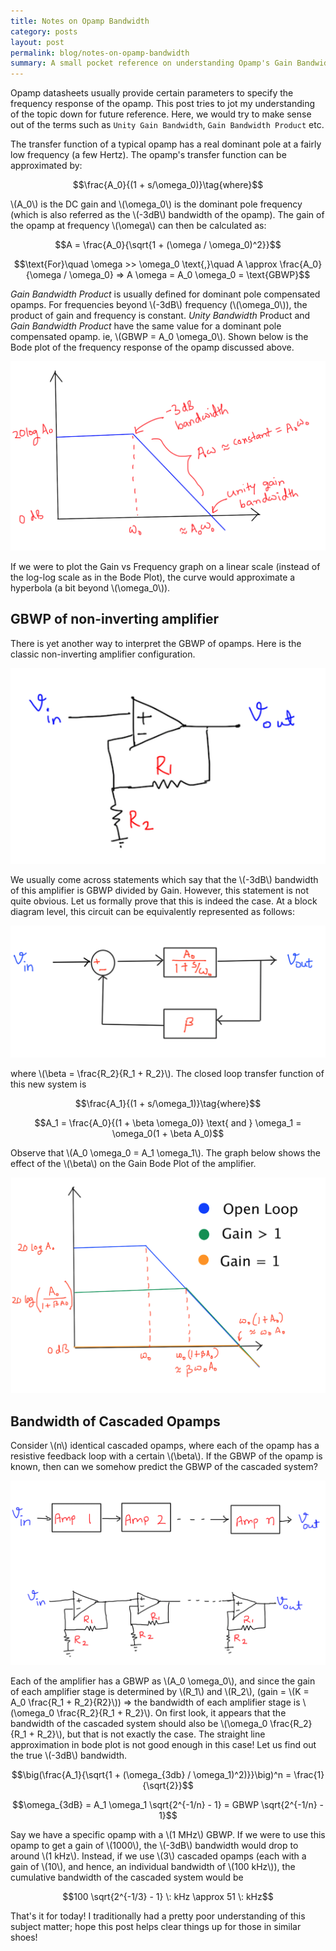 ```yaml
---
title: Notes on Opamp Bandwidth
category: posts
layout: post
permalink: blog/notes-on-opamp-bandwidth
summary: A small pocket reference on understanding Opamp's Gain Bandwidth Product
---
```


Opamp datasheets usually provide certain parameters to specify the frequency response of the opamp. This post tries to jot my understanding of the topic down for future reference. Here, we would try to make sense out of the terms such as `Unity Gain Bandwidth`, `Gain Bandwidth Product` etc. 

The transfer function of a typical opamp has a real dominant pole at a fairly low frequency (a few Hertz). The opamp's transfer function can be approximated by:

$$\frac{A_0}{(1 + s/\omega_0)}\tag{where}$$

\\(A_0\\) is the DC gain and \\(\omega_0\\) is the dominant pole frequency (which is also referred as the \\(-3dB\\) bandwidth of the opamp). The gain of the opamp at frequency \\(\omega\\) can then be calculated as:

$$A =  \frac{A_0}{\sqrt{1 + (\omega / \omega_0)^2}}$$

$$\text{For}\quad \omega >> \omega_0 \text{,}\quad  A \approx \frac{A_0}{\omega / \omega_0} => A \omega = A_0 \omega_0 = \text{GBWP}$$

*Gain Bandwidth Product* is usually defined for dominant pole compensated opamps. For frequencies beyond \\(-3dB\\) frequency (\\(\omega_0\\)), the product of gain and frequency is constant. *Unity Bandwidth* Product and *Gain Bandwidth Product* have the same value for a dominant pole compensated opamp. ie, \\(GBWP = A_0 \omega_0\\). Shown below is the Bode plot of the frequency response of the opamp discussed above.

![](/img/opamp_bandwidth/gbwp_bode_plot.png)

If we were to plot the Gain vs Frequency graph on a linear scale (instead of the log-log scale as in the Bode Plot), the curve would approximate a hyperbola (a bit beyond \\(\omega_0\\)).

## GBWP of non-inverting amplifier

There is yet another way to interpret the GBWP of opamps. Here is the classic non-inverting amplifier configuration.

![](/img/opamp_bandwidth/non_inverting_amplifier_circuit.png)

We usually come across statements which say that the \\(-3dB\\) bandwidth of this amplifier is GBWP divided by Gain. However, this statement is not quite obvious. Let us formally prove that this is indeed the case. At a block diagram level, this circuit can be equivalently represented as follows:

![](/img/opamp_bandwidth/non_inverting_amplifier_block_diagram.png)

where \\(\beta = \frac{R_2}{R_1 + R_2}\\). The closed loop transfer function of this new system is

$$\frac{A_1}{(1 + s/\omega_1)}\tag{where}$$

$$A_1 = \frac{A_0}{(1 + \beta \omega_0)} \text{  and  } \omega_1 = \omega_0(1 + \beta A_0)$$

Observe that \\(A_0 \omega_0 = A_1 \omega_1\\). The graph below shows the effect of the \\(\beta\\) on the Gain Bode Plot of the amplifier.

![](/img/opamp_bandwidth/gbwp_bode_plot_elaborated.png)

## Bandwidth of Cascaded Opamps

Consider \\(n\\) identical cascaded opamps, where each of the opamp has a resistive feedback loop with a certain \\(\beta\\). If the GBWP of the opamp is known, then can we somehow predict the GBWP of the cascaded system?

![](/img/opamp_bandwidth/cascaded_opamp.png)

Each of the amplifier has a GBWP as \\(A_0 \omega_0\\), and since the gain of each amplifier stage is determined by \\(R_1\\) and \\(R_2\\), (gain = \\(K = A_0 \frac{R_1 + R_2}{R2}\\)) => the bandwidth of each amplifier stage is \\(\omega_0 \frac{R_2}{R_1 + R_2}\\). On first look, it appears that the bandwidth of the cascaded system should also be  \\(\omega_0 \frac{R_2}{R_1 + R_2}\\), but that is not exactly the case. The straight line approximation in bode plot is not good enough in this case! Let us find out the true \\(-3dB\\) bandwidth.


$$\big(\frac{A_1}{\sqrt{1 + (\omega_{3db} / \omega_1)^2)}}\big)^n = \frac{1}{\sqrt{2}}$$

$$\omega_{3dB} = A_1 \omega_1 \sqrt{2^{-1/n} - 1} = GBWP \sqrt{2^{-1/n} - 1}$$


Say we have a specific opamp with a \\(1 MHz\\) GBWP. If we were to use this opamp to get a gain of \\(1000\\), the \\(-3dB\\) bandwidth would drop to around \\(1 kHz\\). Instead, if we use \\(3\\) cascaded opamps (each with a gain of \\(10\\), and hence, an individual bandwidth of \\(100 kHz\\)), the cumulative bandwidth of the cascaded system would be 

$$100 \sqrt{2^{-1/3} - 1} \: kHz \approx 51 \: kHz$$


That's it for today! I traditionally had a pretty poor understanding of this subject matter; hope this post helps clear things up for those in similar shoes!









